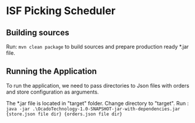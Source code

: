 # ISF Picking Scheduler

## Building sources

Run: `mvn clean package` to build sources and prepare production ready *.jar file.

## Running the Application

To run the application, we need to pass directories to Json files with orders and store configuration as arguments.

The *.jar file is located in "target" folder.
Change directory to "target".
Run : `java -jar .\OcadoTechnology-1.0-SNAPSHOT-jar-with-dependencies.jar {store.json file dir} {orders.json file dir}`
